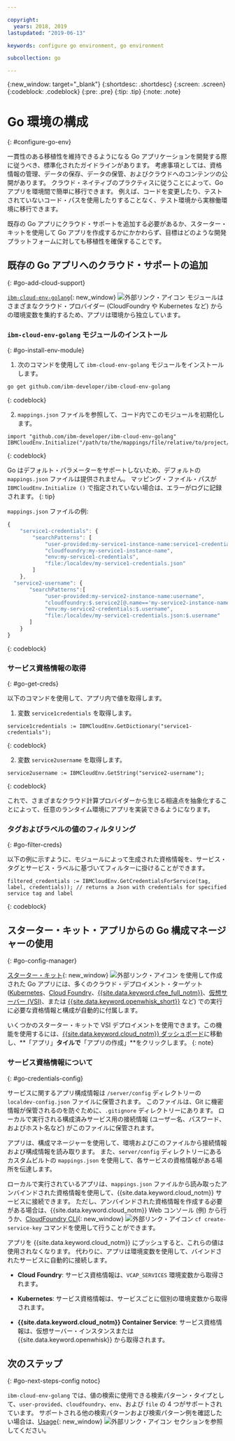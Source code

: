 ```yaml
---

copyright:
  years: 2018, 2019
lastupdated: "2019-06-13"

keywords: configure go environment, go environment

subcollection: go

---
```


{:new_window: target="_blank"}
{:shortdesc: .shortdesc}
{:screen: .screen}
{:codeblock: .codeblock}
{:pre: .pre}
{:tip: .tip}
{:note: .note}

# Go 環境の構成
{: #configure-go-env}

一貫性のある移植性を維持できるようになる Go アプリケーションを開発する際に従うべき、標準化されたガイドラインがあります。 考慮事項としては、資格情報の管理、データの保存、データの保管、およびクラウドへのコンテンツの公開があります。 クラウド・ネイティブのプラクティスに従うことによって、Go アプリを環境間で簡単に移行できます。 例えば、コードを変更したり、テストされていないコード・パスを使用したりすることなく、テスト環境から実稼働環境に移行できます。

既存の Go アプリにクラウド・サポートを追加する必要があるか、スターター・キットを使用して Go アプリを作成するかにかかわらず、目標はどのような開発プラットフォームに対しても移植性を確保することです。

## 既存の Go アプリへのクラウド・サポートの追加
{: #go-add-cloud-support}

[`ibm-cloud-env-golang`](https://github.com/ibm-developer/ibm-cloud-env-golang){: new_window} ![外部リンク・アイコン](../icons/launch-glyph.svg "外部リンク・アイコン") モジュールはさまざまなクラウド・プロバイダー (CloudFoundry や Kubernetes など) からの環境変数を集約するため、アプリは環境から独立しています。

### `ibm-cloud-env-golang` モジュールのインストール
{: #go-install-env-module}

1. 次のコマンドを使用して `ibm-cloud-env-golang` モジュールをインストールします。
  ```bash
  go get github.com/ibm-developer/ibm-cloud-env-golang
  ```
  {: codeblock}

2. `mappings.json` ファイルを参照して、コード内でこのモジュールを初期化します。
  ```golang
  import "github.com/ibm-developer/ibm-cloud-env-golang"
  IBMCloudEnv.Initialize("/path/to/the/mappings/file/relative/to/project/root")
  ```
  {: codeblock}

  Go はデフォルト・パラメーターをサポートしないため、デフォルトの `mappings.json` ファイルは提供されません。 マッピング・ファイル・パスが `IBMCloudEnv.Initialize ()` で指定されていない場合は、エラーがログに記録されます。 
  {: tip}

  `mappings.json` ファイルの例:
  ```javascript
  {
      "service1-credentials": {
          "searchPatterns": [
              "user-provided:my-service1-instance-name:service1-credentials",
              "cloudfoundry:my-service1-instance-name", 
              "env:my-service1-credentials", 
              "file:/localdev/my-service1-credentials.json" 
          ]
      },
    "service2-username": {
         "searchPatterns":[
              "user-provided:my-service2-instance-name:username",
              "cloudfoundry:$.service2[@.name=='my-service2-instance-name'].credentials.username",
              "env:my-service2-credentials:$.username",
              "file:/localdev/my-service1-credentials.json:$.username"
         ]
      }
  }
  ```
  {: codeblock}

### サービス資格情報の取得
{: #go-get-creds}

以下のコマンドを使用して、アプリ内で値を取得します。

1. 変数 `service1credentials` を取得します。
  ```golang
  service1credentials := IBMCloudEnv.GetDictionary("service1-credentials"); 
  ```
  {: codeblock}

2. 変数 `service2username` を取得します。
  ```golang
  service2username := IBMCloudEnv.GetString("service2-username");
  ```
  {: codeblock}

これで、さまざまなクラウド計算プロバイダーから生じる相違点を抽象化することによって、任意のランタイム環境にアプリを実装できるようになります。

### タグおよびラベルの値のフィルタリング
{: #go-filter-creds}

以下の例に示すように、モジュールによって生成された資格情報を、サービス・タグとサービス・ラベルに基づいてフィルターに掛けることができます。
```golang
filtered_credentials := IBMCloudEnv.GetCredentialsForService(tag, label, credentials)); // returns a Json with credentials for specified service tag and label
```
{: codeblock}

## スターター・キット・アプリからの Go 構成マネージャーの使用
{: #go-config-manager}

[スターター・キット](https://cloud.ibm.com/developer/appservice/starter-kits){: new_window} ![外部リンク・アイコン](../icons/launch-glyph.svg "外部リンク・アイコン") を使用して作成された Go アプリには、多くのクラウド・デプロイメント・ターゲット ([Kubernetes](/docs/containers?topic=containers-getting-started)、[Cloud Foundry](/docs/cloud-foundry-public?topic=cloud-foundry-public-about-cf)、[{{site.data.keyword.cfee_full_notm}}](/docs/cloud-foundry?topic=cloud-foundry-about)、[仮想サーバー (VSI)](/docs/vsi?topic=virtual-servers-getting-started-tutorial)、または [{{site.data.keyword.openwhisk_short}}](/docs/openwhisk?topic=cloud-functions-getting_started) など) での実行に必要な資格情報と構成が自動的に付属します。

  いくつかのスターター・キットで VSI デプロイメントを使用できます。この機能を使用するには、[{{site.data.keyword.cloud_notm}} ダッシュボード](https://{DomainName})に移動し、**「アプリ」**タイルで**「アプリの作成」**をクリックします。
  {: note}

### サービス資格情報について
{: #go-credentials-config}

サービスに関するアプリ構成情報は `/server/config` ディレクトリーの `localdev-config.json` ファイルに保管されます。 このファイルは、Git に機密情報が保管されるのを防ぐために、`.gitignore` ディレクトリーにあります。 ローカルで実行される構成済みサービス用の接続情報 (ユーザー名、パスワード、およびホスト名など) がこのファイルに保管されます。

アプリは、構成マネージャーを使用して、環境およびこのファイルから接続情報および構成情報を読み取ります。 また、`server/config` ディレクトリーにあるカスタムビルトの `mappings.json` を使用して、各サービスの資格情報がある場所を伝達します。

ローカルで実行されているアプリは、`mappings.json` ファイルから読み取ったアンバインドされた資格情報を使用して、{{site.data.keyword.cloud_notm}} サービスに接続できます。 ただし、アンバインドされた資格情報を作成する必要がある場合は、{{site.data.keyword.cloud_notm}} Web コンソール (例) から行うか、[CloudFoundry CLI](https://docs.cloudfoundry.org/cf-cli/){: new_window} ![外部リンク・アイコン](../icons/launch-glyph.svg "外部リンク・アイコン") `cf create-service-key` コマンドを使用して行うことができます。

アプリを {{site.data.keyword.cloud_notm}} にプッシュすると、これらの値は使用されなくなります。 代わりに、アプリは環境変数を使用して、バインドされたサービスに自動的に接続します。 

* **Cloud Foundry**: サービス資格情報は、`VCAP_SERVICES` 環境変数から取得されます。

* **Kubernetes**: サービス資格情報は、サービスごとに個別の環境変数から取得されます。

* **{{site.data.keyword.cloud_notm}} Container Service**: サービス資格情報は、仮想サーバー・インスタンスまたは {{site.data.keyword.openwhisk}} から取得されます。

## 次のステップ
{: #go-next-steps-config notoc}

`ibm-cloud-env-golang` では、値の検索に使用できる検索パターン・タイプとして、`user-provided`、`cloudfoundry`、`env`、および `file` の 4 つがサポートされています。 サポートされる他の検索パターンおよび検索パターン例を確認したい場合は、[Usage](https://github.com/ibm-developer/ibm-cloud-env-golang#usage){: new_window} ![外部リンク・アイコン](../icons/launch-glyph.svg "外部リンク・アイコン") セクションを参照してください。
